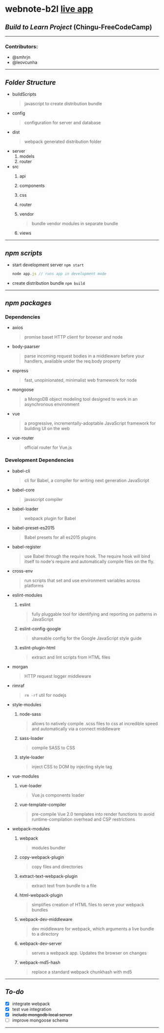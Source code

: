 # webnote-b2l [live app](https://web-notes.herokuapp.com)
## _**Build to Learn Project**_ (Chingu-FreeCodeCamp)
___
### Contributors:
* @smhrjn
* @leovcunha
___
## _Folder Structure_
* buildScripts
    >javascript to create distribution bundle
* config
    >configuration for server and database
* dist
    >webpack generated distribution folder
* server
	1. models
	2. router
* src
	1. api
	2. components
	3. css
	4. router
	5. vendor
        >bundle vendor modules in separate bundle

	6. views
___
## _npm scripts_
* start development server `npm start`
	```javascript
	node app.js // runs app in development mode
	```
* create distribution bundle `npm build`
___
## _npm packages_

### Dependencies
* axios
    >promise baset HTTP client for browser and node
* body-paarser
    >parse incoming request bodies in a middleware before your handlers, available under the req.body property
* express
    >fast, unopinionated, minimalist web framework for node
* mongoose
    >a MongoDB object modeling tool designed to work in an asynchronous environment
* vue
    >a progressive, incrementally-adoptable JavaScript framework for building UI on the web
* vue-router
    >official router for Vue.js

### Development Dependencies
* babel-cli
    >cli for Babel, a compiler for writing next generation JavaScript
* babel-core
    >javascript compiler
* babel-loader
    >webpack plugin for Babel
* babel-preset-es2015
    >Babel presets for all es2015 plugins
* babel-register
    >use Babel through the require hook. The require hook will bind itself to node's require and automatically compile files on the fly.
* cross-env
    >run scripts that set and use environment variables across platforms

* eslint-modules
	1. eslint
        >fully pluggable tool for identifying and reporting on patterns in JavaScript

	1. eslint-config-google
        >shareable config for the Google JavaScript style guide

	1. eslint-plugin-html
        >extract and lint scripts from HTML files

* morgan
    >HTTP request logger middleware
* rimraf
    >`rm -rf` util for nodejs
* style-modules
	1. node-sass
        >allows to natively compile .scss files to css at incredible speed and automatically via a connect middleware

	1. sass-loader
        >compile SASS to CSS

	1. style-loader
        >inject CSS to DOM by injecting style tag

* vue-modules
	1. vue-loader
        >Vue.js components loader

	1. vue-template-compiler
        >pre-compile Vue 2.0 templates into render functions to avoid runtime-compilation overhead and CSP restrictions

* webpack-modules
	1. webpack
        >modules bundler

	1. copy-webpack-plugin
        >copy files and directories

	1. extract-text-webpack-plugin
        >extract text from bundle to a file

	1. html-webpack-plugin
        >simplifies creation of HTML files to serve your webpack bundles

	1. webpack-dev-middleware
        >dev middleware for webpack, which arguments a live bundle to a directory

	1. webpack-dev-server
        >serves a webpack app. Updates the browser on changes

	1. webpack-md5-hash
        >replace a standard webpack chunkhash with md5
___
## _To-do_
- [x] integrate webpack
- [x] test vue integration
- [x] ~~include mongodb local server~~
- [ ] improve mongoose schema
___

